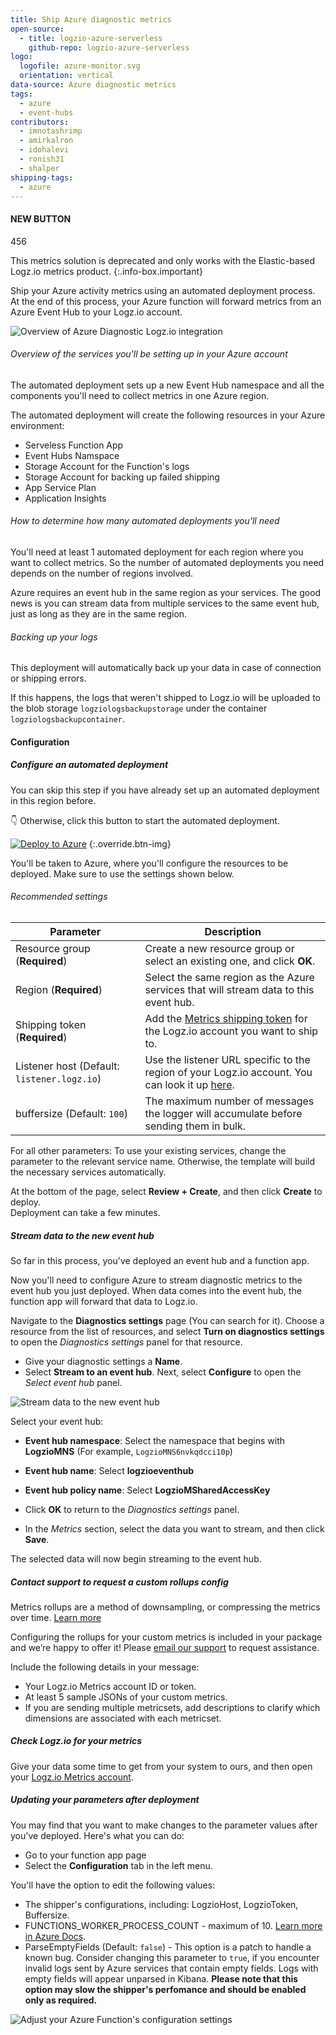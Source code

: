 ```yaml
---
title: Ship Azure diagnostic metrics
open-source:
  - title: logzio-azure-serverless
    github-repo: logzio-azure-serverless
logo:
  logofile: azure-monitor.svg
  orientation: vertical
data-source: Azure diagnostic metrics
tags:
  - azure
  - event-hubs
contributors:
  - imnotashrimp
  - amirkalron
  - idohalevi
  - ronish31
  - shalper
shipping-tags:
  - azure
---
```

#### NEW BUTTON
456
<!-- logzio-inject:install:grafana:dashboards ids=['4Tk1cgkBEnyrOjTuhKILto','4F0PJis1p02ZyMtuMflYyo'] -->

<!-- info-box-start:info -->
This metrics solution is deprecated and only works with the Elastic-based Logz.io metrics product.
{:.info-box.important}
<!-- info-box-end -->

Ship your Azure activity metrics using an automated deployment process.
At the end of this process, your Azure function will forward metrics from an Azure Event Hub to your Logz.io account.


![Overview of Azure Diagnostic Logz.io integration](https://dytvr9ot2sszz.cloudfront.net/logz-docs/log-shipping/azure-diagnostic-logs-overview.png)

###### Overview of the services you'll be setting up in your Azure account

The automated deployment sets up a new Event Hub namespace and all the components you'll need to collect metrics in one Azure region.

The automated deployment will create the following resources in your Azure environment:

* Serveless Function App
* Event Hubs Namspace
* Storage Account for the Function's logs
* Storage Account for backing up failed shipping
* App Service Plan
* Application Insights


###### How to determine how many automated deployments you'll need

You'll need at least 1 automated deployment for each region where you want to collect metrics. So the number of automated deployments you need depends on the number of regions involved.


Azure requires an event hub in the same region as your services. The good news is you can stream data from multiple services to the same event hub, just as long as they are in the same region.


###### Backing up your logs

This deployment will automatically back up your data in case of connection or shipping errors.

If this happens, the logs that weren't shipped to Logz.io will be uploaded to the blob storage `logziologsbackupstorage` under the container `logziologsbackupcontainer`.



#### Configuration

<div class="tasklist">

##### Configure an automated deployment

You can skip this step if you have already set up an automated deployment in this region before.

👇 Otherwise, click this button to start the automated deployment.

[![Deploy to Azure](https://azuredeploy.net/deploybutton.png)](https://portal.azure.com/#create/Microsoft.Template/uri/https%3A%2F%2Fraw.githubusercontent.com%2Flogzio%2Flogzio-azure-serverless%2Fmaster%2Fdeployments%2Fazuredeploymetrics.json)
{:.override.btn-img}

You'll be taken to Azure, where you'll configure the resources to be deployed.
Make sure to use the settings shown below.


###### Recommended settings



| Parameter | Description |
|---|---|
| Resource group (**Required**) | Create a new resource group or select an existing one, and click **OK**. |
| Region (**Required**) | Select the same region as the Azure services that will stream data to this event hub. |
| Shipping token (**Required**) | Add the [Metrics shipping token](https://docs.logz.io/user-guide/accounts/finding-your-metrics-account-token/) for the Logz.io account you want to ship to.  |
| Listener host (Default: `listener.logz.io`)| Use the listener URL specific to the region of your Logz.io account. You can look it up [here](https://docs.logz.io/user-guide/accounts/account-region.html). |
| buffersize (Default: `100`) | The maximum number of messages the logger will accumulate before sending them in bulk.  |

For all other parameters: To use your existing services, change the parameter to the relevant service name. Otherwise, the template will build the necessary services automatically.

At the bottom of the page, select **Review + Create**, and then click **Create** to deploy.  
Deployment can take a few minutes.

##### Stream data to the new event hub

So far in this process, you've deployed an event hub and a function app.

Now you'll need to configure Azure to stream diagnostic metrics to the event hub you just deployed.
When data comes into the event hub, the function app will forward that data to Logz.io.


Navigate to the **Diagnostics settings** page (You can search for it).
Choose a resource from the list of resources, and select **Turn on diagnostics settings** to open the _Diagnostics settings_ panel for that resource.

* Give your diagnostic settings a **Name**.
* Select **Stream to an event hub**. Next, select **Configure** to open the _Select event hub_ panel.


![Stream data to the new event hub](https://dytvr9ot2sszz.cloudfront.net/logz-docs/log-shipping/diagnostic-settings.png)



Select your event hub:

* **Event hub namespace**: Select the namespace that begins with **LogzioMNS** (For example, `LogzioMNS6nvkqdcci10p`)
* **Event hub name**: Select **logzioeventhub**
* **Event hub policy name**: Select **LogzioMSharedAccessKey**
* Click **OK** to return to the _Diagnostics settings_ panel.

* In the _Metrics_ section, select the data you want to stream, and then click **Save**.

The selected data will now begin streaming to the event hub.


##### Contact support to request a custom rollups config

Metrics rollups are a method of downsampling, or compressing the metrics over time. [Learn more](docs.logz.io/user-guide/infrastructure-monitoring/data-rollups.html)

Configuring the rollups for your custom metrics is included in your package and we’re happy to offer it!
Please [email our support](mailto:help@logz.io?subject=Requesting%20a%20custom%20rollups%20config%20for%20Azure%20Diagnostic%20metrics&body=Hi!%20Please%20be%20in%20touch%20with%20further%20instructions.%20Thanks!) to request assistance.

Include the following details in your message:

* Your Logz.io Metrics account ID or token.
* At least 5 sample JSONs of your custom metrics.
* If you are sending multiple metricsets, add descriptions to clarify which dimensions are associated with each metricset.


##### Check Logz.io for your metrics

Give your data some time to get from your system to ours, and then open your [Logz.io Metrics account](https://app.logz.io/#/dashboard/metrics?).



##### Updating your parameters after deployment

You may find that you want to make changes to the parameter values after you've deployed. Here's what you can do:

* Go to your function app page
* Select the **Configuration** tab in the left menu.

You'll have the option to edit the following values:

* The shipper's configurations, including: LogzioHost, LogzioToken, Buffersize.
* FUNCTIONS_WORKER_PROCESS_COUNT - maximum of 10. [Learn more in Azure Docs](https://docs.microsoft.com/en-us/azure/azure-functions/functions-app-settings#functions_worker_process_count).
* ParseEmptyFields (Default: `false`) - This option is a patch to handle a known bug. Consider changing this parameter to `true`, if you encounter invalid logs sent by Azure services that contain empty fields. Logs with empty fields will appear unparsed in Kibana. **Please note that this option may slow the shipper's perfomance and should be enabled only as required.**


![Adjust your Azure Function's configuration settings](https://dytvr9ot2sszz.cloudfront.net/logz-docs/log-shipping/configuration-settings-azure-diagnostic-logs.png)




</div>

